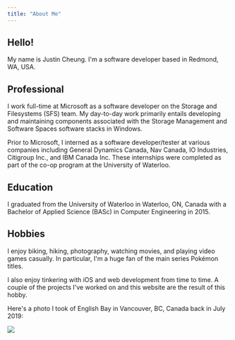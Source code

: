 ```yaml
---
title: "About Me"
---
```


## Hello!
My name is Justin Cheung. I'm a software developer based in Redmond, WA, USA.

## Professional

I work full-time at Microsoft as a software developer on the Storage and
Filesystems (SFS) team. My day-to-day work primarily entails developing and
maintaining components associated with the Storage Management and Software
Spaces software stacks in Windows.

Prior to Microsoft, I interned as a software developer/tester at various
companies including General Dynamics Canada, Nav Canada, IO Industries,
Citigroup Inc., and IBM Canada Inc. These internships were completed as
part of the co-op program at the University of Waterloo.

## Education
I graduated from the University of Waterloo in Waterloo, ON, Canada with a
Bachelor of Applied Science (BASc) in Computer Engineering in 2015.

## Hobbies
I enjoy biking, hiking, photography, watching movies, and playing video games
casually. In particular, I'm a huge fan of the main series Pokémon titles.

I also enjoy tinkering with iOS and web development from time to time. A couple
of the projects I've worked on and this website are the result of this hobby.

Here's a photo I took of English Bay in Vancouver, BC, Canada back in July 2019:

<img class="is-centered mt-4" src="/about/img/english_bay.jpg">
